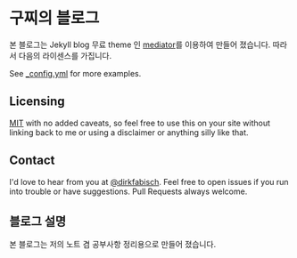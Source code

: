 구찌의 블로그
========

본 블로그는 Jekyll blog 무료 theme 인 [mediator](http://www.svenread.com/readium-ghost-theme/)를 이용하여 만들어 졌습니다. 따라서 다음의 라이센스를 가집니다.

See [_config.yml](https://github.com/dirkfabisch/mediator/blob/master/_config.yml) for more examples.

Licensing
---------

[MIT](https://github.com/dirkfabisch/mediator/blob/master/LICENCE) with no added caveats, so feel free to use this on your site without linking back to me or using a disclaimer or anything silly like that.

Contact
-------
I'd love to hear from you at [@dirkfabisch](https://twitter.com/dirkfabisch). Feel free to open issues if you run into trouble or have suggestions. Pull Requests always welcome.

블로그 설명
-------

본 블로그는 저의 노트 겸 공부사항 정리용으로 만들어 졌습니다. 
